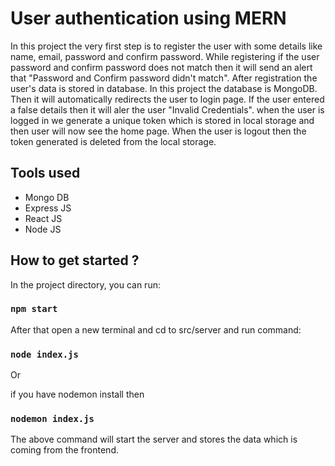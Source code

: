 # User authentication using MERN

In this project the very first step is to register the user with some details like name, email, password and confirm password. While registering if the user password and confirm password does not match then it will send an alert that "Password and Confirm password didn't match". After registration the user's data is stored in database. In this project the database is MongoDB. Then it will automatically redirects the user to login page. If the user entered a false details then it will aler the user "Invalid Credentials". when the user is logged in we generate a unique token which is stored in local storage and then user will now see the home page. When the user is logout then the token generated is deleted from the local storage.

## Tools used

- Mongo DB
- Express JS
- React JS
- Node JS

## How to get started ?

In the project directory, you can run:

### `npm start`

After that open a new terminal and cd to src/server and run command:

### `node index.js` 

Or 

if you have nodemon install then 

### `nodemon index.js`

The above command will start the server and stores the data which is coming from the frontend.
